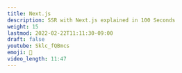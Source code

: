 ```yaml
---
title: Next.js 
description: SSR with Next.js explained in 100 Seconds
weight: 15
lastmod: 2022-02-22T11:11:30-09:00
draft: false
youtube: Sklc_fQBmcs
emoji: 📝
video_length: 11:47
---
```

